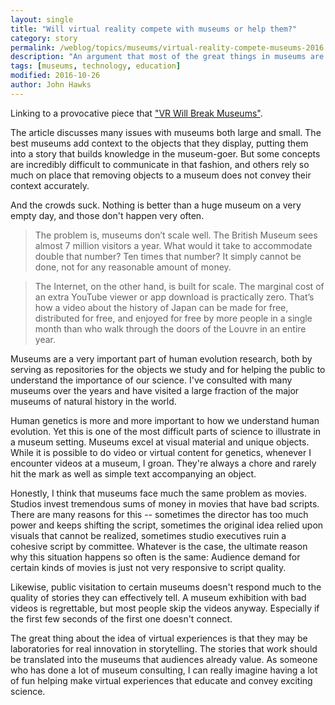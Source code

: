 ```yaml
---
layout: single
title: "Will virtual reality compete with museums or help them?"
category: story
permalink: /weblog/topics/museums/virtual-reality-compete-museums-2016.html
description: "An argument that most of the great things in museums are better experienced virtually."
tags: [museums, technology, education]
modified: 2016-10-26
author: John Hawks
---
```


Linking to a provocative piece that <a href="https://medium.com/@adrianhon/vr-will-break-museums-794bfaa78ce4#.4x670m7nm">"VR Will Break Museums"</a>. 

The article discusses many issues with museums both large and small. The best museums add context to the objects that they display, putting them into a story that builds knowledge in the museum-goer. But some concepts are incredibly difficult to communicate in that fashion, and others rely so much on place that removing objects to a museum does not convey their context accurately. 

And the crowds suck. Nothing is better than a huge museum on a very empty day, and those don't happen very often. 

<blockquote>The problem is, museums don’t scale well. The British Museum sees almost 7 million visitors a year. What would it take to accommodate double that number? Ten times that number? It simply cannot be done, not for any reasonable amount of money.</blockquote>

<blockquote>The Internet, on the other hand, is built for scale. The marginal cost of an extra YouTube viewer or app download is practically zero. That’s how a video about the history of Japan can be made for free, distributed for free, and enjoyed for free by more people in a single month than who walk through the doors of the Louvre in an entire year. </blockquote>

Museums are a very important part of human evolution research, both by serving as repositories for the objects we study and for helping the public to understand the importance of our science. I've consulted with many museums over the years and have visited a large fraction of the major museums of natural history in the world. 

Human genetics is more and more important to how we understand human evolution. Yet this is one of the most difficult parts of science to illustrate in a museum setting. Museums excel at visual material and unique objects. While it is possible to do video or virtual content for genetics, whenever I encounter videos at a museum, I groan. They're always a chore and rarely hit the mark as well as simple text accompanying an object. 

Honestly, I think that museums face much the same problem as movies. Studios invest tremendous sums of money in movies that have bad scripts. There are many reasons for this -- sometimes the director has too much power and keeps shifting the script, sometimes the original idea relied upon visuals that cannot be realized, sometimes studio executives ruin a cohesive script by committee. Whatever is the case, the ultimate reason why this situation happens so often is the same: Audience demand for certain kinds of movies is just not very responsive to script quality. 

Likewise, public visitation to certain museums doesn't respond much to the quality of stories they can effectively tell. A museum exhibition with bad videos is regrettable, but most people skip the videos anyway. Especially if the first few seconds of the first one doesn't connect. 

The great thing about the idea of virtual experiences is that they may be laboratories for real innovation in storytelling. The stories that work should be translated into the museums that audiences already value. As someone who has done a lot of museum consulting, I can really imagine having a lot of fun helping make virtual experiences that educate and convey exciting science. 
